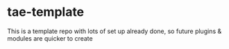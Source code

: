# tae-template

This is a template repo with lots of set up already done, so future plugins & modules are quicker to create
